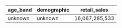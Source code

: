 | age_band | demographic | retail_sales |
|----------|-------------|--------------|
| unknown  | unknown     | 16,067,285,533 |
